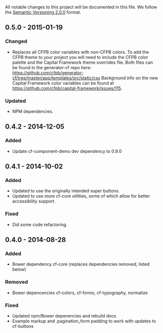 All notable changes to this project will be documented in this file.
We follow the [Semantic Versioning 2.0.0](http://semver.org/) format.


## 0.5.0 - 2015-01-19

### Changed
- Replaces all CFPB color variables with non-CFPB colors. To add the CFPB theme
  to your project you will need to include the CFPB color palette and the
  Capital Framework theme overrides file. Both files can be found in the
  generator-cf repo here:
  <https://github.com/cfpb/generator-cf/tree/master/app/templates/src/static/css>
  Background info on the new Capital Framework color variables can be found at
  <https://github.com/cfpb/capital-framework/issues/115>.

### Updated
- NPM dependencies.


## 0.4.2 - 2014-12-05

### Added
- Update cf-component-demo dev dependency to 0.9.0


## 0.4.1 - 2014-10-02

### Added
- Updated to use the originally intended super buttons.
- Updated to use more cf-core utilities, some of which allow for better
  accessibility support.

### Fixed
- Did some code refactoring.


## 0.4.0 - 2014-08-28

### Added
- Bower dependency cf-core (replaces dependencies removed, listed below)

### Removed
- Bower depencencies cf-colors, cf-forms, cf-typography, normalize

### Fixed
- Updated npm/Bower depenencies and rebuild docs
- Example markup and .pagination_form padding to work with updates to cf-buttons
